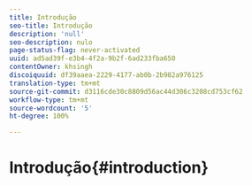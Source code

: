 ```yaml
---
title: Introdução
seo-title: Introdução
description: 'null'
seo-description: nulo
page-status-flag: never-activated
uuid: ad5ad39f-e3b4-4f2a-9b2f-6ad233fba650
contentOwner: khsingh
discoiquuid: df39aaea-2229-4177-ab0b-2b982a976125
translation-type: tm+mt
source-git-commit: d3116cde30c8809d56ac44d306c3208cd753cf62
workflow-type: tm+mt
source-wordcount: '5'
ht-degree: 100%

---
```



# Introdução{#introduction}

